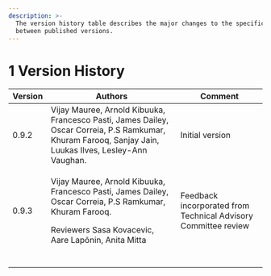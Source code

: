 ```yaml
---
description: >-
  The version history table describes the major changes to the specifications
  between published versions.
---
```


# 1 Version History

| Version | Authors                                                                                                                                                                           | Comment                                                        |
| ------- | --------------------------------------------------------------------------------------------------------------------------------------------------------------------------------- | -------------------------------------------------------------- |
| 0.9.2   | Vijay Mauree, Arnold Kibuuka, Francesco Pasti, James Dailey, Oscar Correia, P.S Ramkumar, Khuram Farooq, Sanjay Jain, Luukas Ilves, Lesley-Ann Vaughan.                           | Initial version                                                |
| 0.9.3   | <p>Vijay Mauree, Arnold Kibuuka, Francesco Pasti, James Dailey, Oscar Correia, P.S Ramkumar, Khuram Farooq. </p><p></p><p>Reviewers Sasa Kovacevic, Aare Lapõnin, Anita Mitta</p> | Feedback incorporated from Technical Advisory Committee review |
|         |                                                                                                                                                                                   |                                                                |
|         |                                                                                                                                                                                   |                                                                |
|         |                                                                                                                                                                                   |                                                                |
|         |                                                                                                                                                                                   |                                                                |

